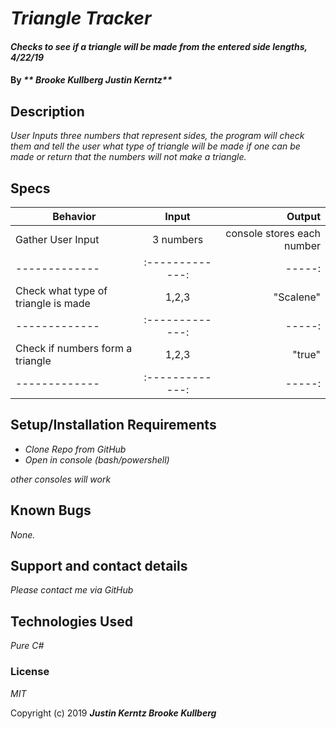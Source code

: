 # _Triangle Tracker_

#### _Checks to see if a triangle will be made from the entered side lengths, 4/22/19_

#### By _** Brooke Kullberg Justin Kerntz**_

## Description

_User Inputs three numbers that represent sides, the program will check them and tell the user what type of triangle will be made if one can be made or return that the numbers will not make a triangle._

## Specs

| Behavior | Input | Output |
| ------------- |:-------------:| -----:|
| Gather User Input | 3 numbers | console stores each number |
| ------------- |:-------------:| -----:|
| Check what type of triangle is made | 1,2,3 | "Scalene" |
| ------------- |:-------------:| -----:|
| Check if numbers form a triangle | 1,2,3 | "true" |
| ------------- |:-------------:| -----:|


## Setup/Installation Requirements

* _Clone Repo from GitHub_
* _Open in console (bash/powershell)_

_other consoles will work_

## Known Bugs

_None._

## Support and contact details

_Please contact me via GitHub_

## Technologies Used

_Pure C#_

### License

*MIT*

Copyright (c) 2019 **_Justin Kerntz Brooke Kullberg_**
